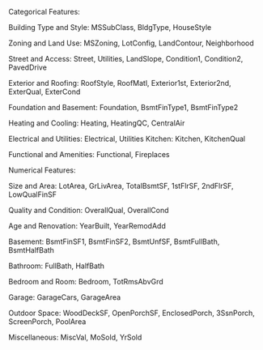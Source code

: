 Categorical Features:

Building Type and Style:
MSSubClass, BldgType, HouseStyle

Zoning and Land Use:
MSZoning, LotConfig, LandContour, Neighborhood

Street and Access:
Street, Utilities, LandSlope, Condition1, Condition2, PavedDrive

Exterior and Roofing:
RoofStyle, RoofMatl, Exterior1st, Exterior2nd, ExterQual, ExterCond

Foundation and Basement:
Foundation, BsmtFinType1, BsmtFinType2

Heating and Cooling:
Heating, HeatingQC, CentralAir

Electrical and Utilities:
Electrical, Utilities
Kitchen:
Kitchen, KitchenQual

Functional and Amenities:
Functional, Fireplaces

Numerical Features:

Size and Area:
LotArea, GrLivArea, TotalBsmtSF, 1stFlrSF, 2ndFlrSF, LowQualFinSF

Quality and Condition:
OverallQual, OverallCond

Age and Renovation:
YearBuilt, YearRemodAdd

Basement:
BsmtFinSF1, BsmtFinSF2, BsmtUnfSF, BsmtFullBath, BsmtHalfBath

Bathroom:
FullBath, HalfBath

Bedroom and Room:
Bedroom, TotRmsAbvGrd

Garage:
GarageCars, GarageArea

Outdoor Space:
WoodDeckSF, OpenPorchSF, EnclosedPorch, 3SsnPorch, ScreenPorch, PoolArea

Miscellaneous:
MiscVal, MoSold, YrSold
